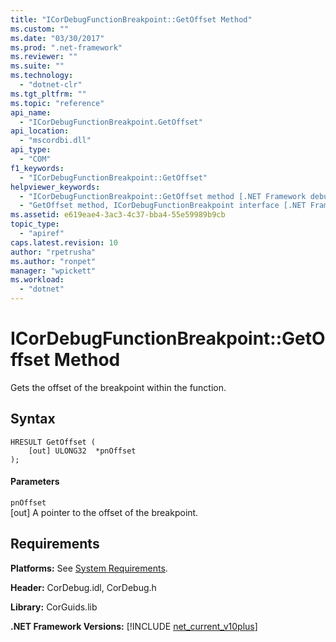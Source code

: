 ```yaml
---
title: "ICorDebugFunctionBreakpoint::GetOffset Method"
ms.custom: ""
ms.date: "03/30/2017"
ms.prod: ".net-framework"
ms.reviewer: ""
ms.suite: ""
ms.technology: 
  - "dotnet-clr"
ms.tgt_pltfrm: ""
ms.topic: "reference"
api_name: 
  - "ICorDebugFunctionBreakpoint.GetOffset"
api_location: 
  - "mscordbi.dll"
api_type: 
  - "COM"
f1_keywords: 
  - "ICorDebugFunctionBreakpoint::GetOffset"
helpviewer_keywords: 
  - "ICorDebugFunctionBreakpoint::GetOffset method [.NET Framework debugging]"
  - "GetOffset method, ICorDebugFunctionBreakpoint interface [.NET Framework debugging]"
ms.assetid: e619eae4-3ac3-4c37-bba4-55e59989b9cb
topic_type: 
  - "apiref"
caps.latest.revision: 10
author: "rpetrusha"
ms.author: "ronpet"
manager: "wpickett"
ms.workload: 
  - "dotnet"
---
```

# ICorDebugFunctionBreakpoint::GetOffset Method
Gets the offset of the breakpoint within the function.  
  
## Syntax  
  
```  
HRESULT GetOffset (  
    [out] ULONG32  *pnOffset  
);  
```  
  
#### Parameters  
 `pnOffset`  
 [out] A pointer to the offset of the breakpoint.  
  
## Requirements  
 **Platforms:** See [System Requirements](../../../../docs/framework/get-started/system-requirements.md).  
  
 **Header:** CorDebug.idl, CorDebug.h  
  
 **Library:** CorGuids.lib  
  
 **.NET Framework Versions:** [!INCLUDE [net_current_v10plus](../../../../includes/net-current-v10plus-md.md)]
